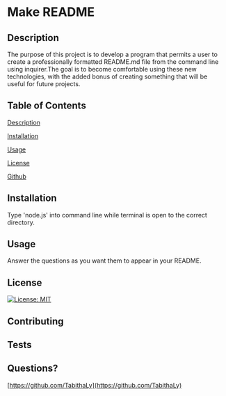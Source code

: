
# Make README
    
## Description
    
The purpose of this project is to develop a program that permits a user to create a professionally formatted README.md file from the command line using inquirer.The goal is to become comfortable using these new technologies, with the added bonus of creating something that will be useful for future projects.
    
## Table of Contents

[Description](#description)

[Installation](#installation)

[Usage](#usage)

[License](#license)

[Github](#github)

[](#)

[](#)

[](#)


## Installation

Type 'node.js' into command line while terminal is open to the correct directory.
    
## Usage
    
Answer the questions as you want them to appear in your README.
    
## License 

[![License: MIT](https://img.shields.io/badge/License-MIT-yellow.svg)](https://opensource.org/licenses/MIT)

## Contributing


    
## Tests


    
## Questions?

 

[https://github.com/TabithaLy](https://github.com/TabithaLy)